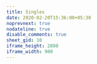 ```yaml
---
title: Singles
date: 2020-02-20T15:36:00+05:30
noprevnext: true
nodateline: true
disable_comments: true
sheet_gid: 10
iframe_height: 2800
iframe_width: 900
---
```

